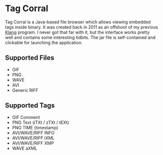 Tag Corral
=========

Tag Corral is a Java-based file browser which allows viewing embedded tags inside binary. It was created back in 2011 as an offshoot of my previous [Klang](https://github.com/malictus/klang) program. I never got that far with it, but the interface works pretty well and contains some interesting tidbits. The jar file is self-contained and clickable for launching the application.

Supported Files
---------------
* GIF
* PNG
* WAVE
* AVI
* Generic RIFF

Supported Tags
--------------
* GIF Comment
* PNG Text (iTXt / zTXt / tEXt)
* PNG TIME (timestamp) 
* AVI/WAVE/RIFF INFO 
* AVI/WAVE/RIFF iXML
* AVI/WAVE/RIFF XMP
* WAVE aXML
